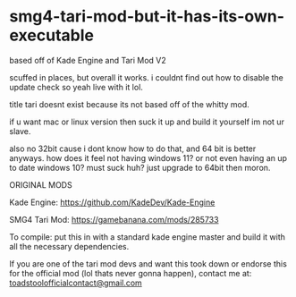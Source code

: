 # smg4-tari-mod-but-it-has-its-own-executable
based off of Kade Engine and Tari Mod V2



scuffed in places, but overall it works. i couldnt find out how to disable the update check so yeah live with it lol.

title tari doesnt exist because its not based off of the whitty mod.

if u want mac or linux version then suck it up and build it yourself im not ur slave.

also no 32bit cause i dont know how to do that, and 64 bit is better anyways. how does it feel not having windows 11? or not even having an up to date windows 10? must suck huh? just upgrade to 64bit then moron.



ORIGINAL MODS

Kade Engine: https://github.com/KadeDev/Kade-Engine

SMG4 Tari Mod: https://gamebanana.com/mods/285733



To compile: put this in with a standard kade engine master and build it with all the necessary dependencies.

If you are one of the tari mod devs and want this took down or endorse this for the official mod (lol thats never gonna happen), contact me at: toadstoolofficialcontact@gmail.com
